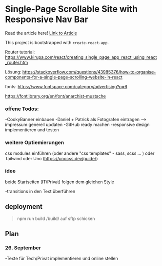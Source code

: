 # Single-Page Scrollable Site with Responsive Nav Bar

Read the article here! [Link to Article](https://medium.com/geekculture/scrollable-single-page-site-navigation-with-react-custom-hooks-4e7af716f6b1)

This project is bootstrapped with `create-react-app`.

Router tutorial:
https://www.kirupa.com/react/creating_single_page_app_react_using_react_router.htm

Lösung:
https://stackoverflow.com/questions/43985376/how-to-organise-components-for-a-single-page-scrolling-website-in-react

fonts:
https://www.fontspace.com/category/advertising?p=6

https://fontlibrary.org/en/font/anarchist-mustache

### offene Todos:

-CookyBanner einbauen
-Daniel + Patrick als Fotografen eintragen --> impressum generell updaten
-GitHub ready machen
-responsive design implementieren und testen 

### weitere Optiemierungen

css modules einführen (oder andere "css templates" - sass, scss ... )
oder Tailwind oder Uno (https://unocss.dev/guide/)

### idee
beide Startseiten (IT/Privat) folgen dem gleichen Style 

-transitions in den Text überführen


## deployment

> npm run build 
> /build/ auf sftp schicken 

## Plan
### 26. September
-Texte für Tech/Privat implementieren und online stellen 